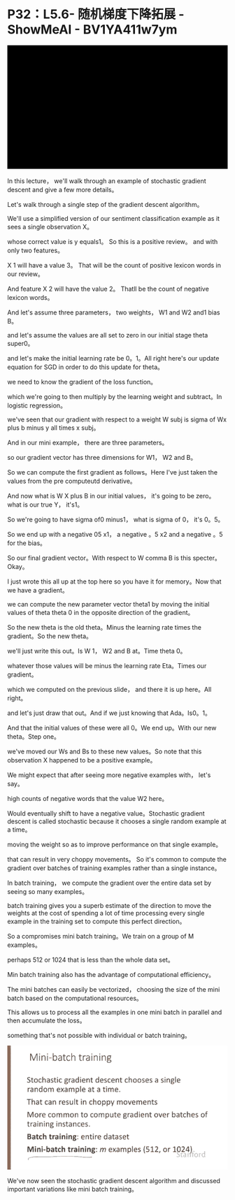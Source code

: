 # P32：L5.6- 随机梯度下降拓展 - ShowMeAI - BV1YA411w7ym

![](img/1c4f0cfbab04025467a50f9713fb03e3_0.png)

In this lecture， we'll walk through an example of stochastic gradient descent and give a few more details。

Let's walk through a single step of the gradient descent algorithm。

 We'll use a simplified version of our sentiment classification example as it sees a single observation X。

 whose correct value is y equals1。 So this is a positive review。 and with only two features。

 X 1 will have a value 3。 That will be the count of positive lexicon words in our review。

 And feature X 2 will have the value 2。 Thatll be the count of negative lexicon words。

And let's assume three parameters， two weights， W1 and W2 and1 bias B。

 and let's assume the values are all set to zero in our initial stage theta super0。

 and let's make the initial learning rate be 0。1。All right here's our update equation for SGD in order to do this update for theta。

 we need to know the gradient of the loss function。

 which we're going to then multiply by the learning weight and subtract。In logistic regression。

 we've seen that our gradient with respect to a weight W subj is sigma of Wx plus b minus y all times x subj。

And in our mini example， there are three parameters。

 so our gradient vector has three dimensions for W1， W2 and B。

So we can compute the first gradient as follows。Here I've just taken the values from the pre computeutd derivative。

And now what is W X plus B in our initial values， it's going to be zero。 what is our true Y， it's1。

So we're going to have sigma of0 minus1， what is sigma of 0， it's 0。5。

So we end up with a negative 05 x1， a negative 。5 x2 and a negative 。5 for the bias。

 So our final gradient vector。With respect to W comma B is this specter。Okay。

 I just wrote this all up at the top here so you have it for memory。Now that we have a gradient。

 we can compute the new parameter vector theta1 by moving the initial values of theta theta 0 in the opposite direction of the gradient。

 So the new theta is the old theta。Minus the learning rate times the gradient。So the new theta。

 we'll just write this out。Is W 1， W2 and B at。Time theta 0。

 whatever those values will be minus the learning rate Eta。Times our gradient。

 which we computed on the previous slide， and there it is up here。All right。

 and let's just draw that out。And if we just knowing that Ada。Is0。1。

And that the initial values of these were all 0。We end up。With our new theta。Step one。

 we've moved our Ws and Bs to these new values。So note that this observation X happened to be a positive example。

We might expect that after seeing more negative examples with， let's say。

 high counts of negative words that the value W2 here。

Would eventually shift to have a negative value。Stochastic gradient descent is called stochastic because it chooses a single random example at a time。

 moving the weight so as to improve performance on that single example。

 that can result in very choppy movements。 So it's common to compute the gradient over batches of training examples rather than a single instance。

In batch training， we compute the gradient over the entire data set by seeing so many examples。

 batch training gives you a superb estimate of the direction to move the weights at the cost of spending a lot of time processing every single example in the training set to compute this perfect direction。

 So a compromises mini batch training。We train on a group of M examples。

 perhaps 512 or 1024 that is less than the whole data set。

 Min batch training also has the advantage of computational efficiency。

 The mini batches can easily be vectorized， choosing the size of the mini batch based on the computational resources。

This allows us to process all the examples in one mini batch in parallel and then accumulate the loss。

 something that's not possible with individual or batch training。



![](img/1c4f0cfbab04025467a50f9713fb03e3_2.png)

We've now seen the stochastic gradient descent algorithm and discussed important variations like mini batch training。

